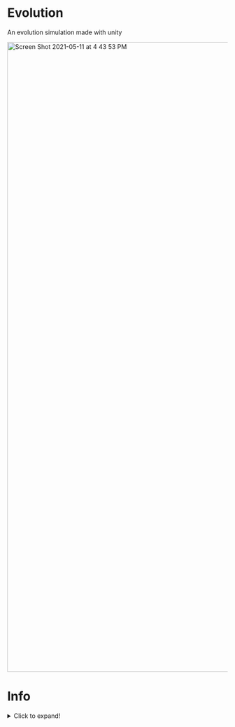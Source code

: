 # Evolution
An evolution simulation made with unity

<img width="1440" alt="Screen Shot 2021-05-11 at 4 43 53 PM" src="https://user-images.githubusercontent.com/77522246/117893664-1569b180-b278-11eb-9fbc-ce17dc60b0b0.png">


# Info
<details>
  <summary>Click to expand!</summary>
  
 This is an  evolution simulation made in unity with c# where populations can evolve and go extinct.

Inspired by [Sebastian Lague's video on simulation an ecosystem](https://www.youtube.com/watch?v=r_It_X7v-1E&t=82s) And yes the bunny, fox, and plant models are made to look like the models he has because i had no idea how to make something diferent so i just remade them
  
 </details>
